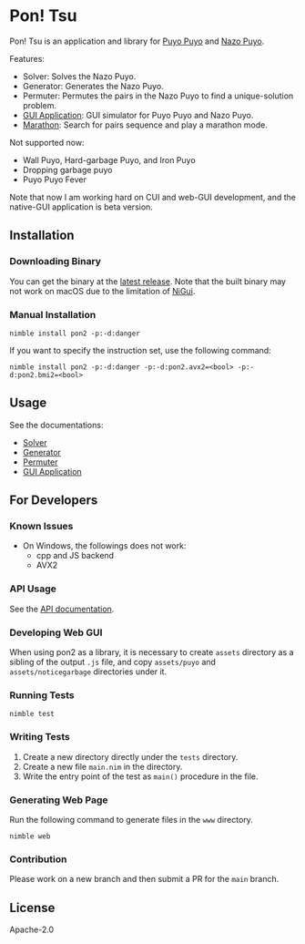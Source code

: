 # Pon! Tsu

Pon! Tsu is an application and library for [Puyo Puyo](https://puyo.sega.jp/)
and [Nazo Puyo](https://vc.sega.jp/3ds/nazopuyo/).

Features:
- Solver: Solves the Nazo Puyo.
- Generator: Generates the Nazo Puyo.
- Permuter: Permutes the pairs in the Nazo Puyo to find a unique-solution
problem.
- [GUI Application](https://24ik.github.io/pon2/?kind=n&mode=e&field=t-&pairs&req-kind=0&req-color=0): GUI simulator for Puyo Puyo and Nazo Puyo.
- [Marathon](https://24ik.github.io/pon2/marathon/): Search for pairs sequence and play a marathon mode.

Not supported now:
- Wall Puyo, Hard-garbage Puyo, and Iron Puyo
- Dropping garbage puyo
- Puyo Puyo Fever

Note that now I am working hard on CUI and web-GUI development, and the
native-GUI application is beta version.

## Installation

### Downloading Binary

You can get the binary at the
[latest release](https://github.com/24ik/pon2/releases/latest).
Note that the built binary may not work on macOS due to the limitation of
[NiGui](https://github.com/simonkrauter/NiGui).

### Manual Installation

```shell
nimble install pon2 -p:-d:danger
```

If you want to specify the instruction set, use the following command:

```shell
nimble install pon2 -p:-d:danger -p:-d:pon2.avx2=<bool> -p:-d:pon2.bmi2=<bool>
```

## Usage

See the documentations:
- [Solver](./docs/solve.md)
- [Generator](./docs/generate.md)
- [Permuter](./docs/permute.md)
- [GUI Application](./docs/gui.md)

## For Developers

### Known Issues

- On Windows, the followings does not work:
    - cpp and JS backend
    - AVX2

### API Usage

See the [API documentation](https://24ik.github.io/pon2/docs/pon2.html).

### Developing Web GUI

When using pon2 as a library, it is necessary to create `assets` directory as a
sibling of the output `.js` file, and copy `assets/puyo` and
`assets/noticegarbage` directories under it.

### Running Tests

```shell
nimble test
```

### Writing Tests

1. Create a new directory directly under the `tests` directory.
1. Create a new file `main.nim` in the directory.
1. Write the entry point of the test as `main()` procedure in the file.

### Generating Web Page

Run the following command to generate files in the `www` directory.

```shell
nimble web
```

### Contribution

Please work on a new branch and then submit a PR for the `main` branch.

## License

Apache-2.0
